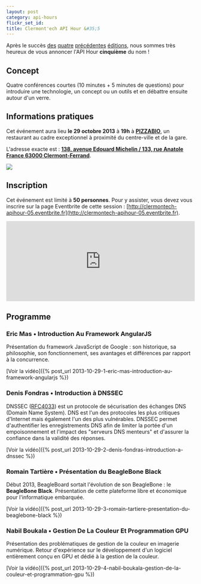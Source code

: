 ```yaml
---
layout: post
category: api-hours
flickr_set_id:
title: Clermont'ech API Hour &#35;5
---
```


Après le succès [des](/api-hours/api-hour-1.html)
[quatre](/api-hours/api-hour-2.html) [précédentes](/api-hours/api-hour-3.html)
[éditions](/api-hours/api-hour-4.html), nous sommes très heureux de vous
annoncer l'API Hour **cinquième** du nom !


## Concept

Quatre conférences courtes (10 minutes + 5 minutes de questions) pour
introduire une technologie, un concept ou un outils et en débattre ensuite
autour d'un verre.


## Informations pratiques

Cet événement aura lieu **le 29 octobre 2013** à **19h** à
[**PIZZABIO**](http://www.pizzabio63.com/), un restaurant au cadre exceptionnel
à proximité du centre-ville et de la gare.

L'adresse exacte est : [**138, avenue Edouard Michelin / 133, rue Anatole France
63000
Clermont-Ferrand**](https://maps.google.fr/maps?q=138,+avenue+Edouard+Michelin+%2F+133,+rue+Anatole+France+63000+Clermont-Ferrand&hl=en&ll=45.779838,3.115203&spn=0.003206,0.004565&sll=45.779855,3.114388&sspn=0.009069,0.01826&t=h&z=18).

[![](http://maps.googleapis.com/maps/api/staticmap?center=PIZZABIO&size=600x400&sensor=false&markers=color:red|45.77973,3.11523)](https://maps.google.fr/maps?q=138,+avenue+Edouard+Michelin+%2F+133,+rue+Anatole+France+63000+Clermont-Ferrand&hl=en&ll=45.779838,3.115203&spn=0.003206,0.004565&sll=45.779855,3.114388&sspn=0.009069,0.01826&t=h&z=18)


## Inscription

Cet événement est limité à **50 personnes**. Pour y assister, vous devez vous
inscrire sur la page Eventbrite de cette session :
[http://clermontech-apihour-05.eventbrite.fr](http://clermontech-apihour-05.eventbrite.fr).

<iframe src="http://www.eventbrite.com/tickets-external?eid=8681646037&amp;ref=etckt&amp;v=2" frameborder="0" height="214" width="100%" vspace="0" hspace="0" marginheight="5" marginwidth="5" scrolling="auto" allowtransparency="true">Clermont'ech Eventbrite</iframe>


## Programme

### Eric Mas • Introduction Au Framework AngularJS

Présentation du framework JavaScript de Google : son historique, sa philosophie,
son fonctionnement, ses avantages et différences par rapport à la concurrence.

[Voir la vidéo]({% post_url 2013-10-29-1-eric-mas-introduction-au-framework-angularjs %})

### Denis Fondras • Introduction à DNSSEC

DNSSEC ([RFC4033](http://www.ietf.org/rfc/rfc4033.txt)) est un protocole de
sécurisation des échanges DNS (Domain Name System). DNS est l'un des protocoles
les plus critiques d'Internet mais également l'un des plus vulnérables. DNSSEC
permet d'authentifier les enregistrements DNS afin de limiter la portée d'un
empoisonnement et l'impact des "serveurs DNS menteurs" et d'assurer la
confiance dans la validité des réponses.

[Voir la vidéo]({% post_url 2013-10-29-2-denis-fondras-introduction-a-dnssec %})

### Romain Tartière • Présentation du BeagleBone Black

Début 2013, BeagleBoard sortait l'évolution de son BeagleBone : le **BeagleBone
Black**. Présentation de cette plateforme libre et économique pour
l'informatique embarquée.

[Voir la vidéo]({% post_url 2013-10-29-3-romain-tartiere-presentation-du-beaglebone-black %})

### Nabil Boukala • Gestion De La Couleur Et Programmation GPU

Présentation des problématiques de gestion de la couleur en imagerie numérique.
Retour d'expérience sur le développement d'un logiciel entièrement conçu en GPU
et dédié à la gestion de la couleur.

[Voir la vidéo]({% post_url 2013-10-29-4-nabil-boukala-gestion-de-la-couleur-et-programmation-gpu %})

